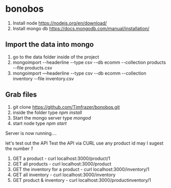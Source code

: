 # bonobos

1. Install node https://nodejs.org/en/download/
2. Install mongo db https://docs.mongodb.com/manual/installation/

## Import the data into mongo
1. go to the data folder inside of the project
1. mongoimport --headerline --type csv --db ecomm --collection products --file products.csv
2. mongoimport —headerline --type csv --db ecomm --collection inventory --file inventory.csv

## Grab files
1. git clone https://github.com/Timfrazer/bonobos.git
2. inside the folder type *npm install*
3. Start the mongo server type *mongod*
4. start node type *npm start*

Server is now running....

let's test out the API
Test the API via CURL
use any product id may I sugest the number *1*

1. GET a product - curl localhost:3000/product/1 
2. GET all products - curl localhost:3000/product 
3. GET the inventory for a product - curl localhost:3000/inventory/1 
3. GET all inventory - curl localhost:3000/inventory 
3. GET product & inventory - curl localhost:3000/productinventory/1 
